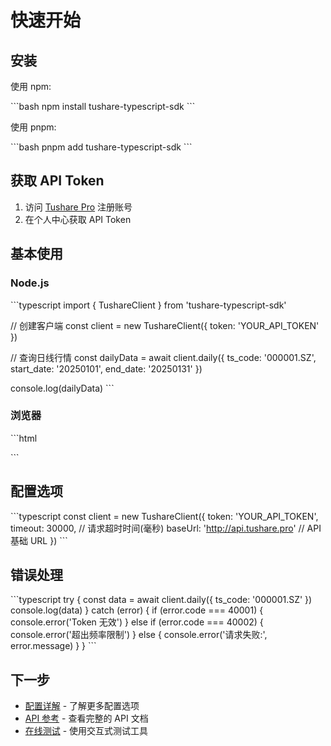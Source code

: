 # 快速开始

## 安装

使用 npm:

\`\`\`bash
npm install tushare-typescript-sdk
\`\`\`

使用 pnpm:

\`\`\`bash
pnpm add tushare-typescript-sdk
\`\`\`

## 获取 API Token

1. 访问 [Tushare Pro](https://tushare.pro) 注册账号
2. 在个人中心获取 API Token

## 基本使用

### Node.js

\`\`\`typescript
import { TushareClient } from 'tushare-typescript-sdk'

// 创建客户端
const client = new TushareClient({
  token: 'YOUR_API_TOKEN'
})

// 查询日线行情
const dailyData = await client.daily({
  ts_code: '000001.SZ',
  start_date: '20250101',
  end_date: '20250131'
})

console.log(dailyData)
\`\`\`

### 浏览器

\`\`\`html
<script src="https://unpkg.com/tushare-typescript-sdk/dist/index.iife.js"></script>
<script>
  const client = new Tushare.TushareClient({
    token: 'YOUR_API_TOKEN'
  })

  client.daily({ ts_code: '000001.SZ' })
    .then(data => console.log(data))
</script>
\`\`\`

## 配置选项

\`\`\`typescript
const client = new TushareClient({
  token: 'YOUR_API_TOKEN',
  timeout: 30000,        // 请求超时时间(毫秒)
  baseUrl: 'http://api.tushare.pro'  // API 基础 URL
})
\`\`\`

## 错误处理

\`\`\`typescript
try {
  const data = await client.daily({ ts_code: '000001.SZ' })
  console.log(data)
} catch (error) {
  if (error.code === 40001) {
    console.error('Token 无效')
  } else if (error.code === 40002) {
    console.error('超出频率限制')
  } else {
    console.error('请求失败:', error.message)
  }
}
\`\`\`

## 下一步

- [配置详解](/guide/configuration) - 了解更多配置选项
- [API 参考](/api/) - 查看完整的 API 文档
- [在线测试](/guide/api-testing) - 使用交互式测试工具